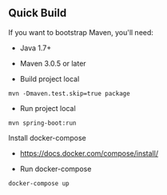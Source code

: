 Quick Build
-------
If you want to bootstrap Maven, you'll need:
- Java 1.7+
- Maven 3.0.5 or later

- Build project local
```
mvn -Dmaven.test.skip=true package
```

- Run project local
```
mvn spring-boot:run
```

Install docker-compose
- https://docs.docker.com/compose/install/

- Run docker-compose
```
docker-compose up
```
